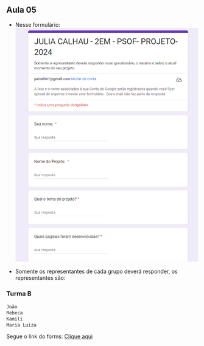 ## Aula 05
- Nesse formulário:<br>
![alt text](image.png)

- Somente os representantes de cada grupo deverá responder, os representantes são:

### Turma B
```
João
Rebeca
Kamili
Maria Luiza
```

Segue o link do forms: <a href="https://forms.gle/Jc5QpUzpK2QjWn3Q9">Clique aqui</a>
